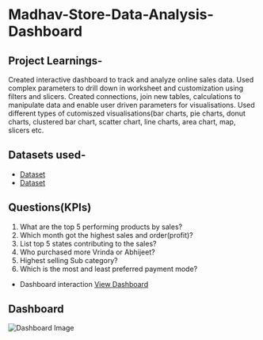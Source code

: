 # Madhav-Store-Data-Analysis-Dashboard
## Project Learnings-
Created interactive dashboard to track and analyze online sales data.
Used complex parameters to drill down in worksheet and customization using filters and slicers.
Created connections, join new tables, calculations to manipulate data and enable user driven parameters for visualisations.
Used different types of cutomiszed visualisations(bar charts, pie charts, donut charts, clustered bar chart, scatter chart, line charts, area chart, map, slicers etc.
## Datasets used-
- <a href="https://github.com/Anshika101/Madhav-Store-Data-Analysis-Dashboard/blob/main/Details.csv">Dataset</a>
- <a href="https://github.com/Anshika101/Madhav-Store-Data-Analysis-Dashboard/blob/main/Orders.csv">Dataset</a>
## Questions(KPIs)
1. What are the top 5 performing products by sales?
2. Which month got the highest sales and order(profit)?
3. List top 5 states contributing to the sales?
4. Who purchased more Vrinda or Abhijeet?
5. Highest selling Sub category?
6. Which is the most and least preferred payment mode?
 - Dashboard interaction <a href="https://github.com/Anshika101/Madhav-Store-Data-Analysis-Dashboard/blob/main/Dashboard%20Image.png">View Dashboard</a>
 ## Dashboard
 ![Dashboard Image](https://github.com/user-attachments/assets/a84e9af5-a464-4b5f-be47-e2e0ffc00d6d)

